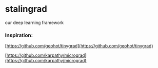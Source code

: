 # stalingrad
our deep learning framework


###  Inspiration:
[https://github.com/geohot/tinygrad](https://github.com/geohot/tinygrad)

[https://github.com/karpathy/micrograd](https://github.com/karpathy/micrograd)

